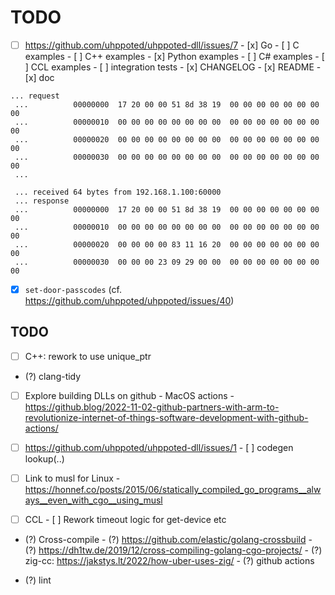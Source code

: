 # TODO

- [ ] https://github.com/uhppoted/uhppoted-dll/issues/7
      - [x] Go
      - [ ] C examples
      - [ ] C++ examples
      - [x] Python examples
      - [ ] C# examples
      - [ ] CCL examples
      - [ ] integration tests
      - [x] CHANGELOG
      - [x] README
      - [x] doc

```
... request
 ...          00000000  17 20 00 00 51 8d 38 19  00 00 00 00 00 00 00 00
 ...          00000010  00 00 00 00 00 00 00 00  00 00 00 00 00 00 00 00
 ...          00000020  00 00 00 00 00 00 00 00  00 00 00 00 00 00 00 00
 ...          00000030  00 00 00 00 00 00 00 00  00 00 00 00 00 00 00 00
 ...

 ... received 64 bytes from 192.168.1.100:60000
 ... response
 ...          00000000  17 20 00 00 51 8d 38 19  00 00 00 00 00 00 00 00
 ...          00000010  00 00 00 00 00 00 00 00  00 00 00 00 00 00 00 00
 ...          00000020  00 00 00 00 83 11 16 20  00 00 00 00 00 00 00 00
 ...          00000030  00 00 00 23 09 29 00 00  00 00 00 00 00 00 00 00
```

- [x] `set-door-passcodes` (cf. https://github.com/uhppoted/uhppoted/issues/40)


## TODO

- [ ] C++: rework to use unique_ptr
- (?) clang-tidy

- [ ] Explore building DLLs on github
      - MacOS actions
      - https://github.blog/2022-11-02-github-partners-with-arm-to-revolutionize-internet-of-things-software-development-with-github-actions/

- [ ] https://github.com/uhppoted/uhppoted-dll/issues/1
      - [ ] codegen lookup(..)

- [ ] Link to musl for Linux
      - https://honnef.co/posts/2015/06/statically_compiled_go_programs__always__even_with_cgo__using_musl

- [ ] CCL
      - [ ] Rework timeout logic for get-device etc

- (?) Cross-compile
      - (?) https://github.com/elastic/golang-crossbuild
      - (?) https://dh1tw.de/2019/12/cross-compiling-golang-cgo-projects/
      - (?) zig-cc: https://jakstys.lt/2022/how-uber-uses-zig/
      - (?) github actions

- (?) lint

